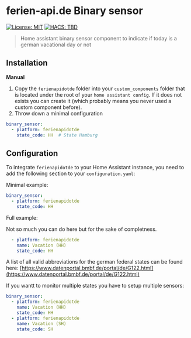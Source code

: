 # ferien-api.de Binary sensor

[![License: MIT](https://img.shields.io/badge/License-MIT-yellow.svg)](https://opensource.org/licenses/MIT)
[![HACS: TBD](https://img.shields.io/badge/HACS-TBD-yellow.svg)](https://github.com/hacs/integration/blob/master/README.md)

> Home assistant binary sensor component to indicate if today is a german vacational day or not

## Installation

**Manual**

1. Copy the `ferienapidotde` folder into your `custom_components` folder that is located under the root of your `home assistant config`. If it does not exists you can create it (which probably means you never used a custom component before).
2. Throw down a minimal configuration

```yaml
binary_sensor:
  - platform: ferienapidotde
    state_code: HH  # State Hamburg
```

## Configuration

To integrate `ferienapidotde` to your Home Assistant instance, you need to add the following section to your `configuration.yaml`:

Minimal example:

```yaml
binary_sensor:
  - platform: ferienapidotde
    state_code: HH
```

Full example:

Not so much you can do here but for the sake of completness.

```yaml
  - platform: ferienapidotde
    name: Vacation (HH)
    state_code: HH
```

A list of all valid abbreviations for the german federal states can be found here: [https://www.datenportal.bmbf.de/portal/de/G122.html](https://www.datenportal.bmbf.de/portal/de/G122.html)

If you wantt to monitor multiple states you have to setup multiple sensors:

```yaml
binary_sensor:
  - platform: ferienapidotde
    name: Vacation (HH)
    state_code: HH
  - platform: ferienapidotde
    name: Vacation (SH)
    state_code: SH
```
